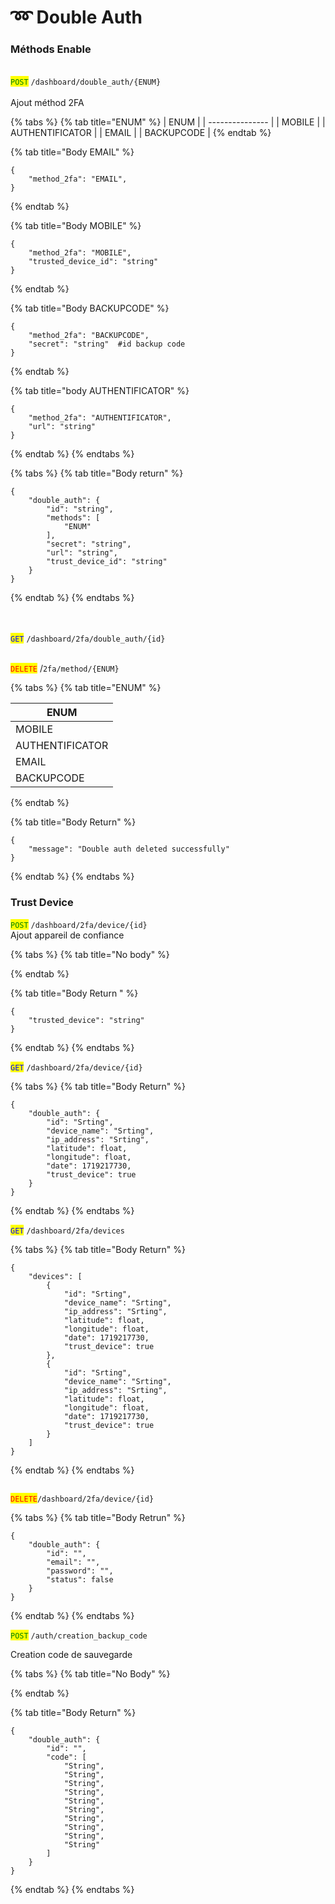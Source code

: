# ➿ Double Auth

### Méthods Enable

\
<mark style="color:green;">`POST`</mark> `/dashboard/double_auth/{ENUM}`\
\
Ajout méthod 2FA

{% tabs %}
{% tab title="ENUM" %}
| ENUM            |
| --------------- |
| MOBILE          |
| AUTHENTIFICATOR |
| EMAIL           |
| BACKUPCODE      |
{% endtab %}

{% tab title="Body EMAIL" %}
```
{
	"method_2fa": "EMAIL",
}
```
{% endtab %}

{% tab title="Body MOBILE" %}
```
{
	"method_2fa": "MOBILE",
	"trusted_device_id": "string"
}
```
{% endtab %}

{% tab title="Body BACKUPCODE" %}
```
{
	"method_2fa": "BACKUPCODE",
	"secret": "string"	#id backup code
}
```
{% endtab %}

{% tab title="body AUTHENTIFICATOR" %}
```
{
	"method_2fa": "AUTHENTIFICATOR",
	"url": "string"
}
```
{% endtab %}
{% endtabs %}

{% tabs %}
{% tab title="Body return" %}
```
{
	"double_auth": {
		"id": "string",
		"methods": [
			"ENUM"
		],
		"secret": "string",
		"url": "string",
		"trust_device_id": "string"
	}
}
```
{% endtab %}
{% endtabs %}

\
\
<mark style="color:blue;">`GET`</mark> `/dashboard/2fa/double_auth/{id}`

\
<mark style="color:red;">`DELETE`</mark> /`2fa/method/{ENUM}`

{% tabs %}
{% tab title="ENUM" %}


| ENUM            |
| --------------- |
| MOBILE          |
| AUTHENTIFICATOR |
| EMAIL           |
| BACKUPCODE      |
{% endtab %}

{% tab title="Body Return" %}
```
{
	"message": "Double auth deleted successfully"
}
```
{% endtab %}
{% endtabs %}



### Trust Device



<mark style="color:green;">`POST`</mark> `/dashboard/2fa/device/{id}`\
Ajout appareil de confiance

{% tabs %}
{% tab title="No body" %}

{% endtab %}

{% tab title="Body Return " %}


```
{
	"trusted_device": "string"
}
```
{% endtab %}
{% endtabs %}



<mark style="color:blue;">`GET`</mark> `/dashboard/2fa/device/{id}`

{% tabs %}
{% tab title="Body Return" %}
```
{
	"double_auth": {
		"id": "Srting",
		"device_name": "Srting",
		"ip_address": "Srting",
		"latitude": float,
		"longitude": float,
		"date": 1719217730,
		"trust_device": true
	}
}
```
{% endtab %}
{% endtabs %}

<mark style="color:blue;">`GET`</mark> `/dashboard/2fa/devices`

{% tabs %}
{% tab title="Body Return" %}
```
{
	"devices": [
		{
			"id": "Srting",
			"device_name": "Srting",
			"ip_address": "Srting",
			"latitude": float,
			"longitude": float,
			"date": 1719217730,
			"trust_device": true
		},
		{
			"id": "Srting",
			"device_name": "Srting",
			"ip_address": "Srting",
			"latitude": float,
			"longitude": float,
			"date": 1719217730,
			"trust_device": true
		}
	]
}
```
{% endtab %}
{% endtabs %}

\
<mark style="color:red;">`DELETE`</mark>`/dashboard/2fa/device/{id}`

{% tabs %}
{% tab title="Body Retrun" %}
```
{
	"double_auth": {
		"id": "",
		"email": "",
		"password": "",
		"status": false
	}
}
```
{% endtab %}
{% endtabs %}



<mark style="color:green;">`POST`</mark> `/auth/creation_backup_code`

Creation code de sauvegarde

{% tabs %}
{% tab title="No Body" %}

{% endtab %}

{% tab title="Body Return" %}
```
{
	"double_auth": {
		"id": "",
		"code": [
			"String",
			"String",
			"String",
			"String",
			"String",
			"String",
			"String",
			"String",
			"String",
			"String"
		]
	}
}
```
{% endtab %}
{% endtabs %}
